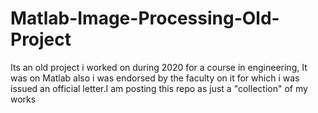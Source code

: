 # Matlab-Image-Processing-Old-Project
Its an old project i worked on during 2020 for a course in engineering, It was on Matlab also i was endorsed by the faculty on it for which i was issued an official letter.I am posting this repo as just a "collection" of my works
